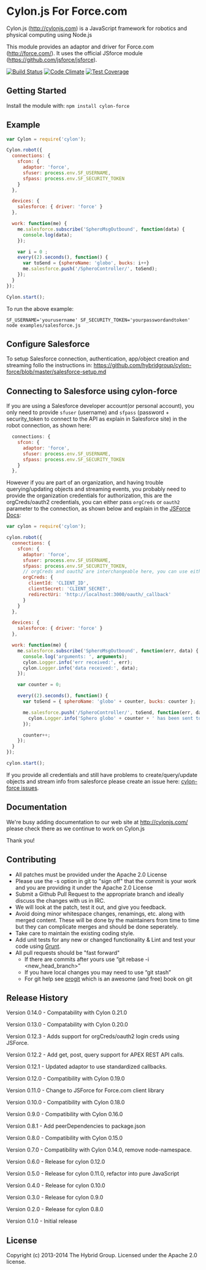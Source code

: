 # Cylon.js For Force.com

Cylon.js (http://cylonjs.com) is a JavaScript framework for robotics and physical computing using Node.js

This module provides an adaptor and driver for Force.com (http://force.com/). It uses the official JSforce module (https://github.com/jsforce/jsforce).

[![Build Status](https://secure.travis-ci.org/hybridgroup/cylon-force.png?branch=master)](http://travis-ci.org/hybridgroup/cylon-force) [![Code Climate](https://codeclimate.com/github/hybridgroup/cylon-force/badges/gpa.svg)](https://codeclimate.com/github/hybridgroup/cylon-force) [![Test Coverage](https://codeclimate.com/github/hybridgroup/cylon-force/badges/coverage.svg)](https://codeclimate.com/github/hybridgroup/cylon-force)

## Getting Started
Install the module with: `npm install cylon-force`

## Example

```javascript
var Cylon = require('cylon');

Cylon.robot({
  connections: {
    sfcon: {
      adaptor: 'force',
      sfuser: process.env.SF_USERNAME,
      sfpass: process.env.SF_SECURITY_TOKEN
    }
  },

  devices: {
    salesforce: { driver: 'force' }
  },

  work: function(me) {
    me.salesforce.subscribe('SpheroMsgOutbound', function(data) {
      console.log(data);
    });

    var i = 0 ;
    every((2).seconds(), function() {
      var toSend = {spheroName: 'globo', bucks: i++}
      me.salesforce.push('/SpheroController/', toSend);
    });
  }
});

Cylon.start();

```

To run the above example:

```
SF_USERNAME='yourusername' SF_SECURITY_TOKEN='yourpasswordandtoken' node examples/salesforce.js
```

## Configure Salesforce

To setup Salesforce connection, authentication, app/object creation and streaming follo the instructions in:
https://github.com/hybridgroup/cylon-force/blob/master/salesforce-setup.md

## Connecting to Salesforce using cylon-force

If you are using a Salesforce developer account(or personal account), you only need to provide `sfuser` (username)
and `sfpass` (password + security_token to connect to the API as explain in Salesforce site) in the robot connection, as shown here:

```javascript
  connections: {
    sfcon: {
      adaptor: 'force',
      sfuser: process.env.SF_USERNAME,
      sfpass: process.env.SF_SECURITY_TOKEN
    }
  },
```

However if you are part of an organization, and having trouble querying/updating objects and streaming events,
you probably need to provide the organization credentials for authorization, this are the orgCreds/oauth2 credentials,
you can either pass `orgCreds` or `oauth2` parameter to the connection, as shown below and explain in the
[JSForce Docs](https://jsforce.github.io/document/):

```javascript
var cylon = require('cylon');

cylon.robot({
  connections: {
    sfcon: {
      adaptor: 'force',
      sfuser: process.env.SF_USERNAME,
      sfpass: process.env.SF_SECURITY_TOKEN,
      // orgCreds and oauth2 are interchangeable here, you can use either.
      orgCreds: {
        clientId: 'CLIENT_ID',
        clientSecret: 'CLIENT_SECRET',
        redirectUri: 'http://localhost:3000/oauth/_callback'
      }
    }
  },

  devices: {
    salesforce: { driver: 'force' }
  },

  work: function(me) {
    me.salesforce.subscribe('SpheroMsgOutbound', function(err, data) {
      console.log('arguments: ', arguments);
      cylon.Logger.info('err received:', err);
      cylon.Logger.info('data received:', data);
    });

    var counter = 0;

    every((2).seconds(), function() {
      var toSend = { spheroName: 'globo' + counter, bucks: counter };

      me.salesforce.push('/SpheroController/', toSend, function(err, data) {
        cylon.Logger.info('Sphero globo' + counter + ' has been sent to Salesforce.');
      });

      counter++;
    });
  }
});

cylon.start();
```

If you provide all credentials and still have problems to create/query/update objects and stream info from salesforce please
create an issue here: [cylon-force issues](https://github.com/hybridgroup/cylon-force/issues).

## Documentation
We're busy adding documentation to our web site at http://cylonjs.com/ please check there as we continue to work on Cylon.js

Thank you!

## Contributing

* All patches must be provided under the Apache 2.0 License
* Please use the -s option in git to "sign off" that the commit is your work and you are providing it under the Apache 2.0 License
* Submit a Github Pull Request to the appropriate branch and ideally discuss the changes with us in IRC.
* We will look at the patch, test it out, and give you feedback.
* Avoid doing minor whitespace changes, renamings, etc. along with merged content. These will be done by the maintainers from time to time but they can complicate merges and should be done seperately.
* Take care to maintain the existing coding style.
* Add unit tests for any new or changed functionality & Lint and test your code using [Grunt](http://gruntjs.com/).
* All pull requests should be "fast forward"
  * If there are commits after yours use “git rebase -i <new_head_branch>”
  * If you have local changes you may need to use “git stash”
  * For git help see [progit](http://git-scm.com/book) which is an awesome (and free) book on git

## Release History

Version 0.14.0 - Compatability with Cylon 0.21.0

Version 0.13.0 - Compatability with Cylon 0.20.0

Version 0.12.3 - Adds support for orgCreds/oauth2 login creds using JSForce.

Version 0.12.2 - Add get, post, query support for APEX REST API calls.

Version 0.12.1 - Updated adaptor to use standardized callbacks.

Version 0.12.0 - Compatibility with Cylon 0.19.0

Version 0.11.0 - Change to JSForce for Force.com client library

Version 0.10.0 - Compatibility with Cylon 0.18.0

Version 0.9.0 - Compatibility with Cylon 0.16.0

Version 0.8.1 - Add peerDependencies to package.json

Version 0.8.0 - Compatibility with Cylon 0.15.0

Version 0.7.0 - Compatibility with Cylon 0.14.0, remove node-namespace.

Version 0.6.0 - Release for cylon 0.12.0

Version 0.5.0 - Release for cylon 0.11.0, refactor into pure JavaScript

Version 0.4.0 - Release for cylon 0.10.0

Version 0.3.0 - Release for cylon 0.9.0

Version 0.2.0 - Release for cylon 0.8.0

Version 0.1.0 - Initial release

## License
Copyright (c) 2013-2014 The Hybrid Group. Licensed under the Apache 2.0 license.
